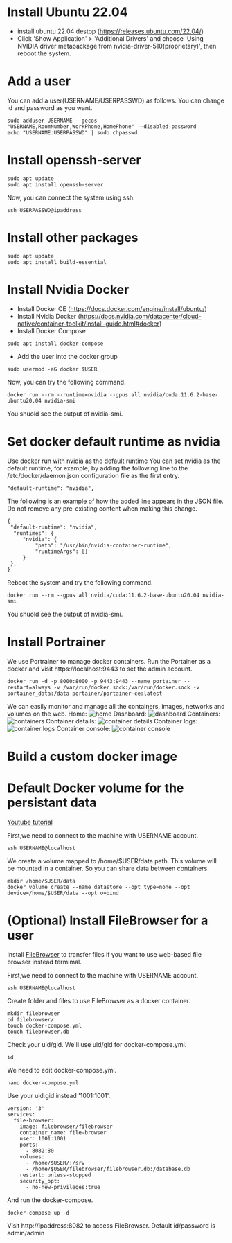 # Install Ubuntu 22.04
- install ubuntu 22.04 destop  (https://releases.ubuntu.com/22.04/)
- Click 'Show Application' > 'Additional Drivers' and choose 'Using NVIDIA driver metapackage from nvidia-driver-510(proprietary)', then reboot the system. 


# Add a user
You can add a user(USERNAME/USERPASSWD) as follows. You can change id and password as you want. 
```
sudo adduser USERNAME --gecos "USERNAME,RoomNumber,WorkPhone,HomePhone" --disabled-password
echo "USERNAME:USERPASSWD" | sudo chpasswd
```

# Install openssh-server
```
sudo apt update
sudo apt install openssh-server
```
Now, you can connect the system using ssh. 
```
ssh USERPASSWD@ipaddress
```

# Install other packages
```
sudo apt update
sudo apt install build-essential 
```

# Install Nvidia Docker
- Install Docker CE (https://docs.docker.com/engine/install/ubuntu/)
- Install Nvidia Docker (https://docs.nvidia.com/datacenter/cloud-native/container-toolkit/install-guide.html#docker)
- Install Docker Compose
```
sudo apt install docker-compose
```
- Add the user into the docker group
```
sudo usermod -aG docker $USER
```

Now, you can try the following command. 
```
docker run --rm --runtime=nvidia --gpus all nvidia/cuda:11.6.2-base-ubuntu20.04 nvidia-smi
```
You shuold see the output of nvidia-smi. 

# Set docker default runtime as nvidia
Use docker run with nvidia as the default runtime
You can set nvidia as the default runtime, for example, by adding the following line to the /etc/docker/daemon.json configuration file as the first entry.
```
"default-runtime": "nvidia",
```
The following is an example of how the added line appears in the JSON file. Do not remove any pre-existing content when making this change.
```
{
 "default-runtime": "nvidia",
  "runtimes": {
     "nvidia": {
         "path": "/usr/bin/nvidia-container-runtime",
         "runtimeArgs": []
     }
 },
}
```
Reboot the system and try the following command. 
```
docker run --rm --gpus all nvidia/cuda:11.6.2-base-ubuntu20.04 nvidia-smi
```
You shuold see the output of nvidia-smi. 

# Install Portrainer 
We use Portrainer to manage docker containers. Run the Portainer as a docker and visit https://localhost:9443 to set the admin account. 
```
docker run -d -p 8000:8000 -p 9443:9443 --name portainer --restart=always -v /var/run/docker.sock:/var/run/docker.sock -v portainer_data:/data portainer/portainer-ce:latest
```

We can easily monitor and manage all the containers, images, networks and volumes on the web. 
Home:
![home](screenshot/portainer1.png)
Dashboard:
![dashboard](screenshot/portainer2.png)
Containers:
![containers](screenshot/portainer3.png)
Container details:
![container details](screenshot/portainer4.png)
Container logs:
![container logs](screenshot/portainer5.png)
Container console:
![container console](screenshot/portainer6.png)


# Build a custom docker image

# Default Docker volume for the persistant data 
[Youtube tutorial](https://www.youtube.com/watch?v=OrQLrqQm4M0)

First,we need to connect to the machine with USERNAME account.
```
ssh USERNAME@localhost
```

We create a volume mapped to /home/$USER/data path. This volume will be mounted in a container. So you can share data between containers. 
```
mkdir /home/$USER/data
docker volume create --name datastore --opt type=none --opt device=/home/$USER/data --opt o=bind
```

# (Optional) Install FileBrowser for a user
Install [FileBrowser](https://filebrowser.org/installation) to transfer files if you want to use web-based file browser instead termimal. 


First,we need to connect to the machine with USERNAME account.
```
ssh USERNAME@localhost
```

Create folder and files to use FileBrowser as a docker container. 
```
mkdir filebrowser
cd filebrowser/
touch docker-compose.yml
touch filebrowser.db
```

Check your uid/gid. We'll use uid/gid for docker-compose.yml.
```
id
```

We need to edit docker-compose.yml. 
```
nano docker-compose.yml 
```

Use your uid:gid instead '1001:1001'. 
```
version: '3'
services:
  file-browser:
    image: filebrowser/filebrowser
    container_name: file-browser
    user: 1001:1001
    ports:
      - 8082:80
    volumes:
      - /home/$USER/:/srv
      - /home/$USER/filebrowser/filebrowser.db:/database.db
    restart: unless-stopped
    security_opt:
      - no-new-privileges:true
```
And run the docker-compose. 
```
docker-compose up -d
```
Visit http://ipaddress:8082 to access FileBrowser. Default id/password is admin/admin


